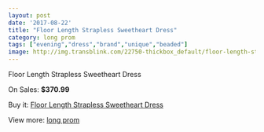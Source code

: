 ```yaml
---
layout: post
date: '2017-08-22'
title: "Floor Length Strapless Sweetheart Dress"
category: long prom
tags: ["evening","dress","brand","unique","beaded"]
image: http://img.transblink.com/22750-thickbox_default/floor-length-strapless-sweetheart-dress.jpg
---
```

Floor Length Strapless Sweetheart Dress

On Sales: **$370.99**
<a href="https://www.transblink.com/en/long-prom/7228-floor-length-strapless-sweetheart-dress.html"><amp-img layout="responsive" width="600" height="600" src="//img.transblink.com/22750-thickbox_default/floor-length-strapless-sweetheart-dress.jpg" alt="Floor Length Strapless Sweetheart Dress 0" /></a>
<a href="https://www.transblink.com/en/long-prom/7228-floor-length-strapless-sweetheart-dress.html"><amp-img layout="responsive" width="600" height="600" src="//img.transblink.com/22751-thickbox_default/floor-length-strapless-sweetheart-dress.jpg" alt="Floor Length Strapless Sweetheart Dress 1" /></a>

Buy it: [Floor Length Strapless Sweetheart Dress](https://www.transblink.com/en/long-prom/7228-floor-length-strapless-sweetheart-dress.html "Floor Length Strapless Sweetheart Dress")

View more: [long prom](https://www.transblink.com/en/58-long-prom "long prom")